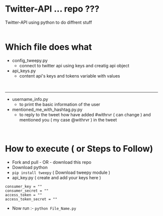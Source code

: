 # Twitter-API ... repo ???

Twitter-API using python to do diffrent stuff
<br/>
<br/>

# Which file does what

-   config_tweepy.py
    -   connect to twitter api using keys and creatig api object
-   api_keys.py
    -   content api's keys and tokens variable with values

<br><hr>

-   username_info.py
    -   to print the basic information of the user
-   mentioned_me_with_hashtag.py.py
    -   to reply to the tweet how have added #withrvr ( can change ) and mentioned you ( my case @withrvr ) in the tweet

<br>

# How to execute ( or Steps to Follow)

-   Fork and pull - OR - download this repo
-   Download python
-   `pip install tweepy` ( Download tweepy module )
-   api_key.py ( create and add your keys here )

```
consumer_key = ""
consumer_secret = ""
access_token = ""
access_token_secret = ""
```

-   Now run :- `python File_Name.py`
